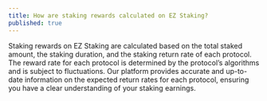```yaml
---
title: How are staking rewards calculated on EZ Staking?
published: true
---
```


Staking rewards on EZ Staking are calculated based on the total staked amount, the staking duration, and the staking return rate of each protocol. The reward rate for each protocol is determined by the protocol’s algorithms and is subject to fluctuations. Our platform provides accurate and up-to-date information on the expected return rates for each protocol, ensuring you have a clear understanding of your staking earnings.
